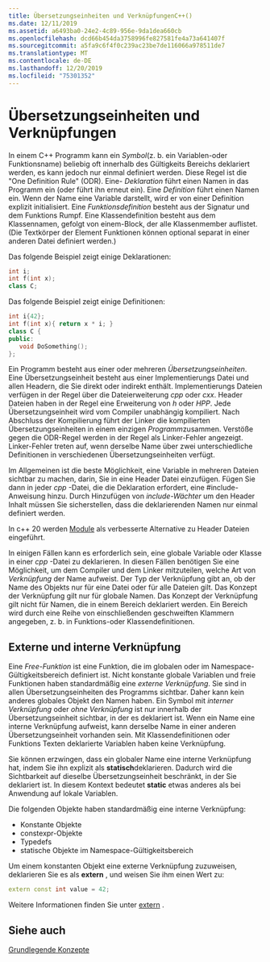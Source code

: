 ```yaml
---
title: Übersetzungseinheiten und VerknüpfungenC++()
ms.date: 12/11/2019
ms.assetid: a6493ba0-24e2-4c89-956e-9da1dea660cb
ms.openlocfilehash: dcd66b454da3758996fe827581fe4a73a641407f
ms.sourcegitcommit: a5fa9c6f4f0c239ac23be7de116066a978511de7
ms.translationtype: MT
ms.contentlocale: de-DE
ms.lasthandoff: 12/20/2019
ms.locfileid: "75301352"
---
```

# <a name="translation-units-and-linkage"></a>Übersetzungseinheiten und Verknüpfungen

In einem C++ Programm kann ein *Symbol*(z. b. ein Variablen-oder Funktionsname) beliebig oft innerhalb des Gültigkeits Bereichs deklariert werden, es kann jedoch nur einmal definiert werden. Diese Regel ist die "One Definition Rule" (ODR). Eine- *Deklaration* führt einen Namen in das Programm ein (oder führt ihn erneut ein). Eine *Definition* führt einen Namen ein. Wenn der Name eine Variable darstellt, wird er von einer Definition explizit initialisiert. Eine *Funktionsdefinition* besteht aus der Signatur und dem Funktions Rumpf. Eine Klassendefinition besteht aus dem Klassennamen, gefolgt von einem-Block, der alle Klassenmember auflistet. (Die Textkörper der Element Funktionen können optional separat in einer anderen Datei definiert werden.)

Das folgende Beispiel zeigt einige Deklarationen:

```cpp
int i;
int f(int x);
class C;
```

Das folgende Beispiel zeigt einige Definitionen:

```cpp
int i{42};
int f(int x){ return x * i; }
class C {
public:
   void DoSomething();
};
```

Ein Programm besteht aus einer oder mehreren *Übersetzungseinheiten*. Eine Übersetzungseinheit besteht aus einer Implementierungs Datei und allen Headern, die Sie direkt oder indirekt enthält. Implementierungs Dateien verfügen in der Regel über die Dateierweiterung *cpp* oder *cxx*. Header Dateien haben in der Regel eine Erweiterung von *h* oder *HPP*. Jede Übersetzungseinheit wird vom Compiler unabhängig kompiliert. Nach Abschluss der Kompilierung führt der Linker die kompilierten Übersetzungseinheiten in einem einzigen *Programm*zusammen. Verstöße gegen die ODR-Regel werden in der Regel als Linker-Fehler angezeigt. Linker-Fehler treten auf, wenn derselbe Name über zwei unterschiedliche Definitionen in verschiedenen Übersetzungseinheiten verfügt.

Im Allgemeinen ist die beste Möglichkeit, eine Variable in mehreren Dateien sichtbar zu machen, darin, Sie in eine Header Datei einzufügen. Fügen Sie dann in jeder *cpp* -Datei, die die Deklaration erfordert, eine #include-Anweisung hinzu. Durch Hinzufügen von *include-Wächter* um den Header Inhalt müssen Sie sicherstellen, dass die deklarierenden Namen nur einmal definiert werden.

In c++ 20 werden [Module](modules-cpp.md) als verbesserte Alternative zu Header Dateien eingeführt.

In einigen Fällen kann es erforderlich sein, eine globale Variable oder Klasse in einer *cpp* -Datei zu deklarieren. In diesen Fällen benötigen Sie eine Möglichkeit, um dem Compiler und dem Linker mitzuteilen, welche Art von *Verknüpfung* der Name aufweist. Der Typ der Verknüpfung gibt an, ob der Name des Objekts nur für eine Datei oder für alle Dateien gilt. Das Konzept der Verknüpfung gilt nur für globale Namen. Das Konzept der Verknüpfung gilt nicht für Namen, die in einem Bereich deklariert werden. Ein Bereich wird durch eine Reihe von einschließenden geschweiften Klammern angegeben, z. b. in Funktions-oder Klassendefinitionen.

## <a name="external-vs-internal-linkage"></a>Externe und interne Verknüpfung

Eine *Free-Funktion* ist eine Funktion, die im globalen oder im Namespace-Gültigkeitsbereich definiert ist. Nicht konstante globale Variablen und freie Funktionen haben standardmäßig eine *externe Verknüpfung*. Sie sind in allen Übersetzungseinheiten des Programms sichtbar. Daher kann kein anderes globales Objekt den Namen haben. Ein Symbol mit *interner Verknüpfung* oder *ohne Verknüpfung* ist nur innerhalb der Übersetzungseinheit sichtbar, in der es deklariert ist. Wenn ein Name eine interne Verknüpfung aufweist, kann derselbe Name in einer anderen Übersetzungseinheit vorhanden sein. Mit Klassendefinitionen oder Funktions Texten deklarierte Variablen haben keine Verknüpfung.

Sie können erzwingen, dass ein globaler Name eine interne Verknüpfung hat, indem Sie ihn explizit als **statisch**deklarieren. Dadurch wird die Sichtbarkeit auf dieselbe Übersetzungseinheit beschränkt, in der Sie deklariert ist. In diesem Kontext bedeutet **static** etwas anderes als bei Anwendung auf lokale Variablen.

Die folgenden Objekte haben standardmäßig eine interne Verknüpfung:
- Konstante Objekte
- constexpr-Objekte
- Typedefs
- statische Objekte im Namespace-Gültigkeitsbereich

Um einem konstanten Objekt eine externe Verknüpfung zuzuweisen, deklarieren Sie es als **extern** , und weisen Sie ihm einen Wert zu:

```cpp
extern const int value = 42;
```

Weitere Informationen finden Sie unter [extern](extern-cpp.md) .

## <a name="see-also"></a>Siehe auch

[Grundlegende Konzepte](../cpp/basic-concepts-cpp.md)